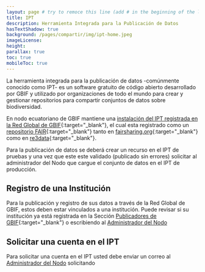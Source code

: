 ```yaml
---
layout: page # try to remoce this line (add # in the beginning of the line to make it a comment) - then the layout will change, but the content remain the same
title: IPT
description: Herramienta Integrada para la Publicación de Datos
hasTextShadow: true
background: /pages/compartir/img/ipt-home.jpeg
imageLicense:
height: 
parallax: true
toc: true
mobileToc: true
---
```


La herramienta integrada para la publicación de datos -comúnmente conocido como IPT- es un software gratuito de código abierto desarrollado por GBIF y utilizado por organizaciones de todo el mundo para crear y gestionar repositorios para compartir conjuntos de datos sobre biodiversidad.

En nodo ecuatoriano de GBIF mantiene una [instalación del IPT registrada en la Red Global de GBIF](https://www.gbif.org/installation/9df8109c-684d-416b-819b-7bc09adc500b){:target="_blank"}, el cual esta registrado como un [repositorio FAIR](https://www.go-fair.org/fair-principles/){:target="_blank"} tanto en [fairsharing.org](https://doi.org/10.25504/FAIRsharing.53342f){:target="_blank"} como en [re3data](http://doi.org/10.17616/R31NJNFS){:target="_blank"}.

Para la publicación de datos se deberá crear un recurso en el IPT de pruebas y una vez que este este validado (publicado sin errores) solicitar al administrador del Nodo que cargue el conjunto de datos en el IPT de producción.

## Registro de una Institución

Para la publicación y registro de sus datos a través de la Red Global de GBIF, estos deben estar vinculados a una institución. Puede revisar si su institución ya está registrada en la Sección [Publicadores de GBIF](https://www.gbif.org/publisher/search){:target="_blank"}  o escribiendo al [Administrador del Nodo](mailto:victor.chocho@ambiente.gob.ec) 

## Solicitar una cuenta en el IPT

Para solicitar una cuenta en el IPT usted debe enviar un correo al [Administrador del Nodo](mailto:victor.chocho@ambiente.gob.ec) solicitando 
